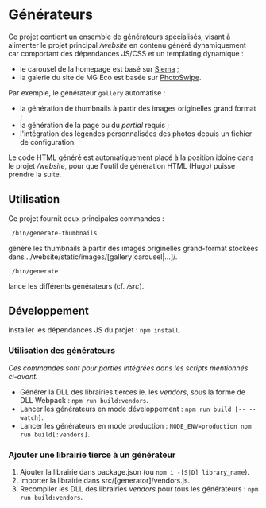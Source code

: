 Générateurs
===========

Ce projet contient un ensemble de générateurs spécialisés, visant à alimenter le projet principal */website* en contenu généré dynamiquement car comportant des dépendances JS/CSS et un templating dynamique :

- le carousel de la homepage est basé sur [Siema](https://pawelgrzybek.com/siema/) ;
- la galerie du site de MG Éco est basée sur [PhotoSwipe](http://photoswipe.com/).

Par exemple, le générateur `gallery` automatise :

- la génération de thumbnails à partir des images originelles grand format ;
- la génération de la page ou du *partial* requis ;
- l'intégration des légendes personnalisées des photos depuis un fichier de configuration.

Le code HTML généré est automatiquement placé à la position idoine dans le projet */website*, pour que l'outil de génération HTML (Hugo) puisse prendre la suite.

## Utilisation

Ce projet fournit deux principales commandes :

``` sh
./bin/generate-thumbnails
```

génère les thumbnails à partir des images originelles grand-format stockées dans ../website/static/images/[gallery|carousel|…]/.

```
./bin/generate
```

lance les différents générateurs (cf. */src*).

## Développement

Installer les dépendances JS du projet : `npm install`.

### Utilisation des générateurs

*Ces commandes sont pour parties intégrées dans les scripts mentionnés ci-avant.*

* Générer la DLL des librairies tierces ie. les *vendors*, sous la forme de DLL Webpack : `npm run build:vendors`.
* Lancer les générateurs en mode développement : `npm run build [-- --watch]`.
* Lancer les générateurs en mode production : `NODE_ENV=production npm run build[:vendors]`.

### Ajouter une librairie tierce à un générateur

1. Ajouter la librairie dans package.json (ou `npm i -[S|D] library_name`).
2. Importer la librairie dans src/[generator]/vendors.js.
3. Recompiler les DLL des librairies *vendors* pour tous les générateurs : `npm run build:vendors`.
